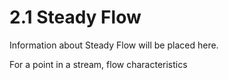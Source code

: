 # 2.1 Steady Flow

Information about Steady Flow will be placed here.

For a point in a stream, flow characteristics


